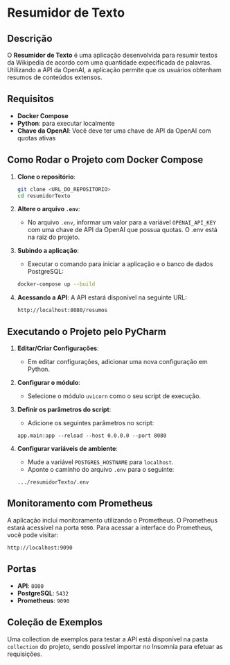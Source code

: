 # Resumidor de Texto

## Descrição
O **Resumidor de Texto** é uma aplicação desenvolvida para resumir textos da Wikipedia de acordo com uma quantidade expecificada de palavras. Utilizando a API da OpenAI, a aplicação permite que os usuários obtenham resumos de conteúdos extensos.

## Requisitos
- **Docker Compose**
- **Python**: para executar localmente
- **Chave da OpenAI**: Você deve ter uma chave de API da OpenAI com quotas ativas

## Como Rodar o Projeto com Docker Compose
1. **Clone o repositório**:
   ```bash
   git clone <URL_DO_REPOSITORIO>
   cd resumidorTexto
   ```

2. **Altere o arquivo `.env`**:
   - No arquivo `.env`, informar um valor para a variável `OPENAI_API_KEY` com uma chave de API da OpenAI que possua quotas. O .env está na raiz do projeto.

3. **Subindo a aplicação**:
   - Executar o comando para iniciar a aplicação e o banco de dados PostgreSQL:
   ```bash
   docker-compose up --build
   ```

4. **Acessando a API**:
   A API estará disponível na seguinte URL:
   ```
   http://localhost:8080/resumos
   ```

## Executando o Projeto pelo PyCharm

1. **Editar/Criar Configurações**:
   - Em editar configurações, adicionar uma nova configuração em Python.

2. **Configurar o módulo**:
   - Selecione o módulo `uvicorn` como o seu script de execução.

3. **Definir os parâmetros do script**:
   - Adicione os seguintes parâmetros no script:
   ```plaintext
   app.main:app --reload --host 0.0.0.0 --port 8080
   ```

4. **Configurar variáveis de ambiente**:
   - Mude a variável `POSTGRES_HOSTNAME` para `localhost`.
   - Aponte o caminho do arquivo `.env` para o seguinte:
   ```plaintext
   .../resumidorTexto/.env
   ```

## Monitoramento com Prometheus
A aplicação inclui monitoramento utilizando o Prometheus. O Prometheus estará acessível na porta `9090`. Para acessar a interface do Prometheus, você pode visitar:
```
http://localhost:9090
```

## Portas
- **API**: `8080`
- **PostgreSQL**: `5432`
- **Prometheus**: `9090`

## Coleção de Exemplos
Uma collection de exemplos para testar a API está disponível na pasta `collection` do projeto, sendo possível importar no Insomnia para efetuar as requisições.
